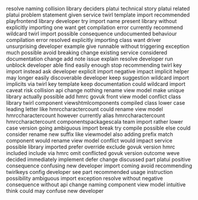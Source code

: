 resolve naming collision library deciders platui technical story platui related platui problem statement given service twirl template import recommended playfrontend library developer try import name present library without explicitly importing one want get compilation error currently recommend wildcard twirl import possible consequence undocumented behaviour compilation error resolved explicitly importing class want driver unsurprising developer example give runnable without triggering exception much possible avoid breaking change existing service considered documentation change add note issue explain resolve developer run unblock developer able find easily enough stop recommending twirl key import instead ask developer explicit import negative impact implicit helper may longer easily discoverable developer keep suggestion wildcard import implicits via twirl key template keep documentation could wildcard import caveat risk collision api change nothing rename view model make unique library actually possible add hmrc govuk front view model conflict class library twirl component viewshtmlcomponents compiled class lower case leading letter like hmrccharactercount could rename view model hmrccharactercount however currently alias hmrccharactercount hmrccharactercount componentspackagescala team import rather lower case version going ambiguous import break try compile possible else could consider rename new suffix like viewmodel also adding prefix match component would rename view model conflict would impact service possible library imported prefer override exclude govuk version hmrc included include via hmrc omit conflicted govuk version outcome weve decided immediately implement defer change discussed part platui positive consequence confusing new developer import coming avoid recommending twirlkeys config developer see part recommended usage instruction possibility ambiguous import exception resolve without negative consequence without api change naming component view model intuitive think could may confuse new developer